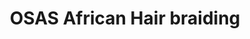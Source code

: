 ---
title: "OSAS African Hair braiding"
url: /milwaukee/osas-african-hair-braiding/
shop: hairdresser
---